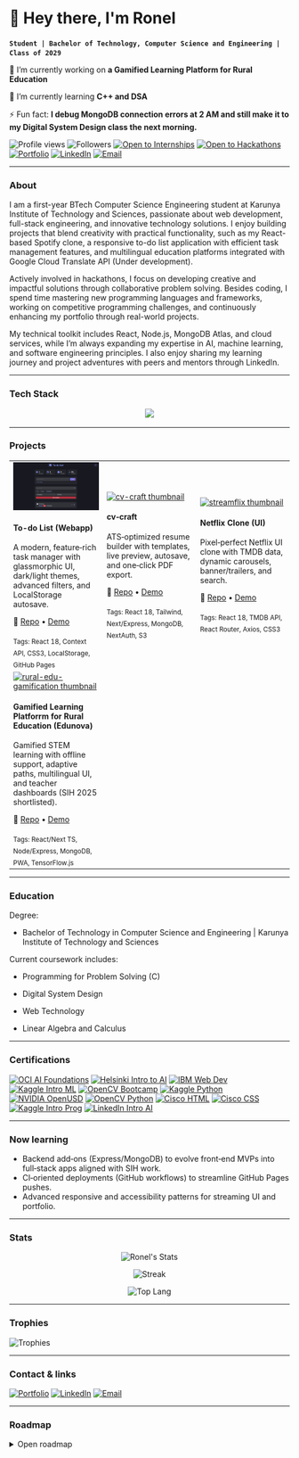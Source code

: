# 👋 Hey there, I'm Ronel
**`Student | Bachelor of Technology, Computer Science and Engineering | Class of 2029`**

🔭 I’m currently working on **a Gamified Learning Platform for Rural Education**

🌱 I’m currently learning **C++ and DSA**

⚡ Fun fact: **I debug MongoDB connection errors at 2 AM and still make it to my Digital System Design class the next morning.**

<!-- Top badges: metrics + quick actions -->
![Profile views](https://komarev.com/ghpvc/?username=Rm1338&style=flat-square&color=blue)
![Followers](https://img.shields.io/github/followers/RM1338?style=flat-square&logo=github)
[![Open to Internships](https://img.shields.io/badge/Open_to-Internships-2ea44f?style=flat-square)]()
[![Open to Hackathons](https://img.shields.io/badge/Open_to-Hackathons-8a2be2?style=flat-square)]()
[![Portfolio](https://img.shields.io/badge/Portfolio-rm1338.github.io-000?style=flat-square&logo=github&logoColor=white)]()
[![LinkedIn](https://img.shields.io/badge/LinkedIn-ronelm-0A66C2?style=flat-square&logo=linkedin&logoColor=white)](https://www.linkedin.com/in/ronelm/)
[![Email](https://img.shields.io/badge/Email-rma80070%40gmail.com-EA4335?style=flat-square&logo=gmail&logoColor=white)](mailto:rma80070@gmail.com)

---

### About
I am a first-year BTech Computer Science Engineering student at Karunya Institute of Technology and Sciences, passionate about web development, full-stack engineering, and innovative technology solutions. I enjoy building projects that blend creativity with practical functionality, such as my React-based Spotify clone, a responsive to-do list application with efficient task management features, and multilingual education platforms integrated with Google Cloud Translate API (Under development).

Actively involved in hackathons, I focus on developing creative and impactful solutions through collaborative problem solving. Besides coding, I spend time mastering new programming languages and frameworks, working on competitive programming challenges, and continuously enhancing my portfolio through real-world projects.

My technical toolkit includes React, Node.js, MongoDB Atlas, and cloud services, while I’m always expanding my expertise in AI, machine learning, and software engineering principles. I also enjoy sharing my learning journey and project adventures with peers and mentors through LinkedIn.

---

### Tech Stack
<p align="center">
  <a href="https://skillicons.dev">
    <img src="https://skillicons.dev/icons?i=python,js,html,css,c,react,npm,opencv,nodejs,express,mongodb,mysql,git,github,matlab" />
  </a>
</p>

---

### Projects

<table>
  <tr>
    <td width="33%">
      <a href="https://RM1338.github.io/todo-app">
        <img src="https://github.com/RM1338/RM1338/blob/main/To-do_List.jpg?raw=true" alt="todo-app thumbnail" width="100%">
      </a>
      <h4>To-do List (Webapp)</h4>
      <p>A modern, feature‑rich task manager with glassmorphic UI, dark/light themes, advanced filters, and LocalStorage autosave.</p>
      <p>🔗 <a href="https://github.com/RM1338/todo-app.git">Repo</a> • <a href="https://RM1338.github.io/todo-app">Demo</a></p>
      <sub>Tags: React 18, Context API, CSS3, LocalStorage, GitHub Pages</sub>
    </td>
    <td width="33%">
      <a href="https://resume-builder-pro.vercel.app">
        <img src="./assets/cv-craft.png" alt="cv-craft thumbnail" width="100%">
      </a>
      <h4>cv‑craft</h4>
      <p>ATS‑optimized resume builder with templates, live preview, autosave, and one‑click PDF export.</p>
      <p>🔗 <a href="https://github.com/RM1338/resume-builder">Repo</a> • <a href="https://resume-builder-pro.vercel.app">Demo</a></p>
      <sub>Tags: React 18, Tailwind, Next/Express, MongoDB, NextAuth, S3</sub>
    </td>
    <td width="33%">
      <a href="">
        <img src="./assets/streamflix.png" alt="streamflix thumbnail" width="100%">
      </a>
      <h4>Netflix Clone (UI)</h4>
      <p>Pixel‑perfect Netflix UI clone with TMDB data, dynamic carousels, banner/trailers, and search.</p>
      <p>🔗 <a href="https://github.com/Rm1338/streamflix">Repo</a> • <a href="">Demo</a></p>
      <sub>Tags: React 18, TMDB API, React Router, Axios, CSS3</sub>
    </td>
  </tr>
  <tr>
    <td width="33%">
      <a href="">
        <img src="./assets/rural-edu.png" alt="rural-edu-gamification thumbnail" width="100%">
      </a>
      <h4>Gamified Learning Platforrm for Rural Education (Edunova)</h4>
      <p>Gamified STEM learning with offline support, adaptive paths, multilingual UI, and teacher dashboards (SIH 2025 shortlisted).</p>
      <p>🔗 <a href="">Repo</a> • <a href="">Demo</a></p>
      <sub>Tags: React/Next TS, Node/Express, MongoDB, PWA, TensorFlow.js</sub>
    </td>
    <td width="33%"><!-- slot available --></td>
    <td width="33%"><!-- slot available --></td>
  </tr>
</table>

---

### Education
Degree:

- Bachelor of Technology in Computer Science and Engineering | Karunya Institute of Technology and Sciences

Current coursework includes:

- Programming for Problem Solving (C)

- Digital System Design

- Web Technology
  
- Linear Algebra and Calculus

---

### Certifications
[![OCI AI Foundations](https://img.shields.io/badge/Oracle-AI_Associate-F80000?style=flat-square&logo=oracle&logoColor=white)](https://github.com/RM1338/RM1338/blob/main/oracle.jpg?raw=true)
[![Helsinki Intro to AI](https://img.shields.io/badge/University_of_Helsinki-Intro_to_AI-0072C6?style=flat-square)](https://github.com/RM1338/RM1338/blob/main/Introduction%20to%20AI.png?raw=true)
[![IBM Web Dev](https://img.shields.io/badge/IBM-Web_Development-054ADA?style=flat-square&logo=ibm&logoColor=white)](#)
[![Kaggle Intro ML](https://img.shields.io/badge/Kaggle-Intro_to_ML-20BEFF?style=flat-square&logo=kaggle&logoColor=white)](https://github.com/RM1338/RM1338/blob/main/Intro%20to%20Machine%20Learning.png?raw=true)
[![OpenCV Bootcamp](https://img.shields.io/badge/OpenCV-Bootcamp-5C3EE8?style=flat-square&logo=opencv&logoColor=white)](https://github.com/RM1338/RM1338/blob/main/opencv-bootcamp.jpg?raw=true)
[![Kaggle Python](https://img.shields.io/badge/Kaggle-Python-20BEFF?style=flat-square&logo=kaggle&logoColor=white)](https://github.com/RM1338/RM1338/blob/main/Python.png?raw=true)
[![NVIDIA OpenUSD](https://img.shields.io/badge/NVIDIA-OpenUSD-76B900?style=flat-square&logo=nvidia&logoColor=white)](#)
[![OpenCV Python](https://img.shields.io/badge/OpenCV-Python_for_Beginners-5C3EE8?style=flat-square&logo=opencv&logoColor=white)](https://github.com/RM1338/RM1338/blob/main/opencv-python.jpg?raw=true)
[![Cisco HTML](https://img.shields.io/badge/Cisco-HTML_Essentials-1BA0D7?style=flat-square&logo=cisco&logoColor=white)](https://github.com/RM1338/RM1338/blob/main/html-essentials.jpg?raw=true)
[![Cisco CSS](https://img.shields.io/badge/Cisco-CSS_Essentials-1BA0D7?style=flat-square&logo=cisco&logoColor=white)](https://github.com/RM1338/RM1338/blob/main/css-essentials.jpg?raw=true)
[![Kaggle Intro Prog](https://img.shields.io/badge/Kaggle-Intro_to_Programming-20BEFF?style=flat-square&logo=kaggle&logoColor=white)](https://github.com/RM1338/RM1338/blob/main/Intro%20to%20Programming.png?raw=true)
[![LinkedIn Intro AI](https://img.shields.io/badge/LinkedIn-Intro_to_AI-0A66C2?style=flat-square&logo=linkedin&logoColor=white)](#)

---

### Now learning
- Backend add‑ons (Express/MongoDB) to evolve front‑end MVPs into full‑stack apps aligned with SIH work.  
- CI‑oriented deployments (GitHub workflows) to streamline GitHub Pages pushes.  
- Advanced responsive and accessibility patterns for streaming UI and portfolio.

---

### Stats
<p align="center"> <img src="https://github-readme-stats.vercel.app/api?username=RM1338&show_icons=true&theme=radical" alt="Ronel's Stats" /> </p> <p align="center"> </p>
<p align="center"> <img src="https://github-readme-streak-stats.herokuapp.com/?user=RM1338&theme=radical&hide_border=false" alt="Streak" /> </p> <p align="center"> </p>
<p align="center"> <img src="https://github-readme-stats.vercel.app/api/top-langs/?username=RM1338&theme=radical&hide_border=false&include_all_commits=false&count_private=false&layout=compact" alt="Top Lang" /> </p> <p align="center"> </p>

---

### Trophies

![Trophies](https://github-profile-trophy.vercel.app/?username=RM1338&theme=onedark)

---

### Contact & links
[![Portfolio](https://img.shields.io/badge/Portfolio-rm1338.github.io-000?style=flat-square&logo=github&logoColor=white)](https://rm1338.github.io/)
[![LinkedIn](https://img.shields.io/badge/LinkedIn-ronelm-0A66C2?style=flat-square&logo=linkedin&logoColor=white)](https://www.linkedin.com/in/ronelm/)
[![Email](https://img.shields.io/badge/Email-rma80070%40gmail.com-EA4335?style=flat-square&logo=gmail&logoColor=white)](mailto:rma80070@gmail.com)

---

### Roadmap
<details>
  <summary>Open roadmap</summary>

- rural‑edu‑gamification: ship public demo after SIH Grand Finale; finalize multilingual assets and offline analytics.  
- cv‑craft: refine ATS templates, improve PDF fidelity, add section drag‑and‑drop polish and LinkedIn import wizard.  
- streamflix: deploy GitHub Pages, add search improvements and trailer modal accessibility refinements.  

</details>
